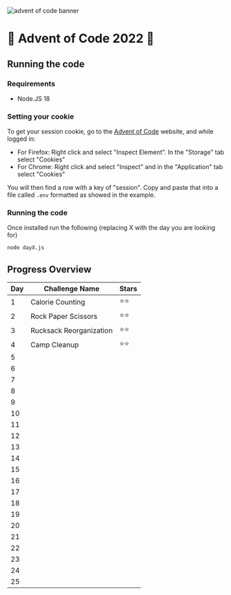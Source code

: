 ![advent of code banner](https://cdn.thenewstack.io/media/2021/12/521cd034-advent-of-code-2021.jpg)

# 🎄 Advent of Code 2022 🎄

## Running the code

### Requirements

- Node.JS 18

### Setting your cookie

To get your session cookie, go to the [Advent of Code](https://adventofcode.com/) website, and while logged in:

- For Firefox: Right click and select "Inspect Element". In the "Storage" tab select "Cookies"
- For Chrome: Right click and select "Inspect" and in the "Application" tab select "Cookies"

You will then find a row with a key of "session". Copy and paste that into a file called `.env` formatted as showed in the example.

### Running the code

Once installed run the following (replacing X with the day you are looking for)

```sh
node dayX.js
```

## Progress Overview

| Day | Challenge Name          | Stars |
| --- | ----------------------- | ----- |
| 1   | Calorie Counting        | ⭐⭐  |
| 2   | Rock Paper Scissors     | ⭐⭐  |
| 3   | Rucksack Reorganization | ⭐⭐  |
| 4   | Camp Cleanup            | ⭐⭐  |
| 5   |                         |       |
| 6   |                         |       |
| 7   |                         |       |
| 8   |                         |       |
| 9   |                         |       |
| 10  |                         |       |
| 11  |                         |       |
| 12  |                         |       |
| 13  |                         |       |
| 14  |                         |       |
| 15  |                         |       |
| 16  |                         |       |
| 17  |                         |       |
| 18  |                         |       |
| 19  |                         |       |
| 20  |                         |       |
| 21  |                         |       |
| 22  |                         |       |
| 23  |                         |       |
| 24  |                         |       |
| 25  |                         |       |
